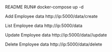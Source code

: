 README
RUN# docker-compose up -d

Add Employee data
http://ip:5000/data/create

List Employee data
http://ip:5000/data

Update Employee data
http://ip:5000/data/<name>/update

Delete Employee data
http://ip:5000/data/<name>delete
